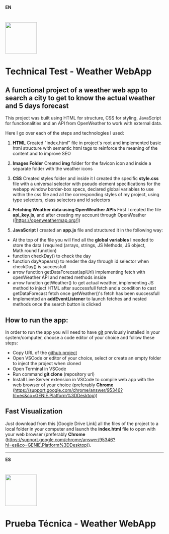 **EN**
# <img src="https://www.pngall.com/wp-content/uploads/11/Weather-PNG-Images.png" width="100" height="100">
# Technical Test - Weather WebApp

## A functional project of a weather web app to search a city to get to know the actual weather and 5 days forecast


This project was built using HTML for structure, CSS for styling, JavaScript for functionalities and an API from OpenWeather to work with external data.

Here I go over each of the steps and technologies I used:


1. **HTML**
Created "index.html" file in project`s root and implemented basic html structure with semantic html tags to reinforce the meaning of the content and to improve SEO 

2. **Images Folder**
Created **img** folder for the favicon icon and inside a separate folder with the weather icons

3. **CSS**
Created styles folder and inside it I created the specific **style.css** file with a universal selector with pseudo element specifications for the webapp window border-box specs, declared global variables to use within the css file and all the corresponding styles of my project, using type selectors, class selectors and id selectors

4. **Fetching Weather data using OpenWeather APIs**
First I created the file **api_key.js**, and after creating my account through OpenWeather ([https://openweathermap.org/])

5. **JavaScript**
I created an **app.js** file and structured it in the following way:

- At the top of the file you will find all the **global variables** I needed to store the data I required (arrays, strings, JS Methods, JS object, Math.round function)
- function checkDay() to check the day 
- function dayAppears() to render the day through id selector when checkDay() is successfull
- arrow function getDataForecast(apiUrl) implementing fetch with openWeather API and nested methods inside
- arrow function getWeather() to get actual weather, implementing JS method to inject HTML after successfull fetch and a condition to cast getDataForecast fetch once getWeather()'s fetch has been successfull
- Implemented an **addEventListener** to launch fetches and nested methods once the search button is clicked


## How to run the app:

In order to run the app you will need to have [git](https://git-scm.com/downloads) previously installed in your system/computer, choose a code editor of your choice and follow these steps:

* Copy URL of the [github project](https://github.com/SRomK/Weather_WebApp_JS)
* Open VSCode or editor of your choice, select or create an empty folder to inject the project when cloned 
* Open Terminal in VSCode
* Run command **git clone** (repository url)
* Install Live Server extension in VSCode to compile web app with the web browser of your choice (preferably **Chrome** (https://support.google.com/chrome/answer/95346?hl=es&co=GENIE.Platform%3DDesktop))


## Fast Visualization

Just download from this [Google Drive Link] all the files of the project to a local folder in your computer and launch the **index.html** file to open with your web browser (preferably **Chrome** (https://support.google.com/chrome/answer/95346?hl=es&co=GENIE.Platform%3DDesktop)).

***********************************************************

**ES**
# <img src="https://www.pngall.com/wp-content/uploads/11/Weather-PNG-Images.png" width="100" height="100">
# Prueba Técnica - Weather WebApp

##